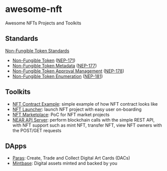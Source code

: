 # awesome-nft
Awesome NFTs Projects and Toolkits

## Standards

[Non-Fungible Token Standards](https://nomicon.io/Standards/NonFungibleToken/README.html)

  - [Non-Fungible Token](https://nomicon.io/Standards/NonFungibleToken/Core.html) ([NEP-171](https://github.com/near/NEPs/discussions/171))
  - [Non-Fungible Token Metadata](https://nomicon.io/Standards/NonFungibleToken/Metadata.html) ([NEP-177](https://github.com/near/NEPs/discussions/177))
  - [Non-Fungible Token Approval Management](https://nomicon.io/Standards/NonFungibleToken/ApprovalManagement.html) ([NEP-178](https://github.com/near/NEPs/discussions/178))
  - [Non-Fungible Token Enumeration](https://nomicon.io/Standards/NonFungibleToken/Enumeration.html) ([NEP-181](https://github.com/near/NEPs/discussions/181))


## Toolkits

- [NFT Contract Example](https://github.com/near/core-contracts/tree/nft-simple/nft-simple): simple example of how NFT contract looks like
- [NFT Launcher](https://github.com/near-apps/nft-launcher): launch NFT project with easy user on-boarding
- [NFT Marketplace](https://github.com/near-apps/nft-market): PoC for NFT market projects
- [NEAR API Server](https://github.com/zavodil/near-api-server): perform blockchain calls with the simple REST API, with NFT support such as mint NFT, transfer NFT, view NFT owners with the POST/GET requests


## DApps 

- [Paras](http://paras.id): Create, Trade and Collect Digital Art Cards (DACs)
- [Mintbase](https://mintbase.io/): Digital assets minted and backed by you








